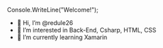 Console.WriteLine("Welcome!");

- 👋 Hi, I’m @redule26
- 👀 I’m interested in Back-End, Csharp, HTML, CSS
- 🌱 I’m currently learning Xamarin

<!---
redule26/redule26 is a ✨ special ✨ repository because its `README.md` (this file) appears on your GitHub profile.
You can click the Preview link to take a look at your changes.

- 💞️ I’m looking to collaborate on ...
- 📫 How to reach me ...

--->
